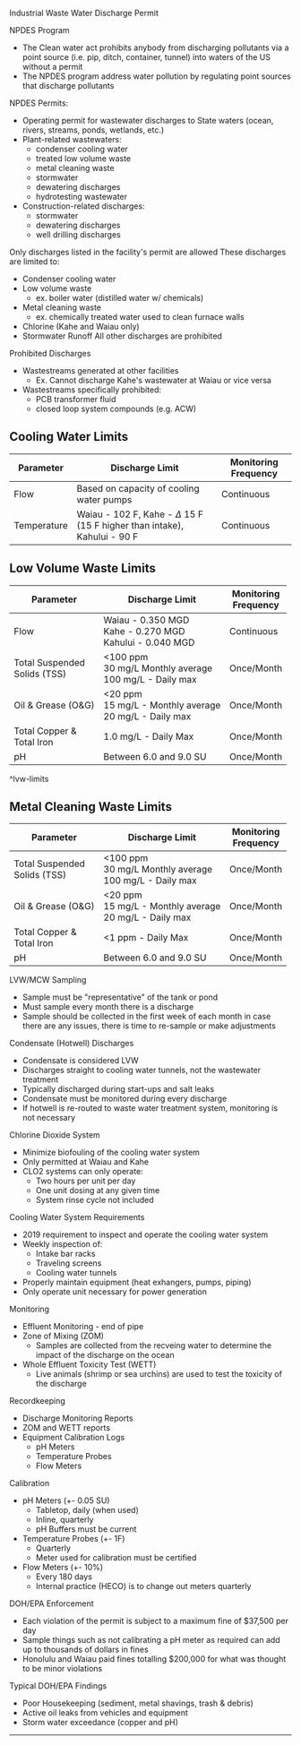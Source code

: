 Industrial Waste Water Discharge Permit

NPDES Program
-	The Clean water act prohibits anybody from discharging pollutants via a point source (i.e. pip, ditch, container, tunnel) into waters of the US without a permit
-	The NPDES program address water pollution by regulating point sources that discharge pollutants

NPDES Permits:
-	Operating permit for wastewater discharges to State waters (ocean, rivers, streams, ponds, wetlands, etc.)
-	Plant-related wastewaters:
	-	condenser cooling water
	-	treated low volume waste
	-	metal cleaning waste
	-	stormwater
	-	dewatering discharges
	-	hydrotesting wastewater
-	Construction-related discharges:
	-	stormwater
	-	dewatering discharges
	-	well drilling discharges

Only discharges listed in the facility's permit are allowed
These discharges are limited to:
-	Condenser cooling water
-	Low volume waste
	-	ex. boiler water (distilled water w/ chemicals)
-	Metal cleaning waste
	-	ex. chemically treated water used to clean furnace walls
-	Chlorine (Kahe and Waiau only)
-	Stormwater Runoff
All other discharges are prohibited

Prohibited Discharges
-	Wastestreams generated at other facilities
	-	Ex. Cannot discharge Kahe's wastewater at Waiau or vice versa
-	Wastestreams specifically prohibited:
	-	PCB transformer fluid
	-	closed loop system compounds (e.g. ACW)
	
## Cooling Water Limits

| Parameter   | Discharge Limit                                     | Monitoring Frequency |
| ----------- | --------------------------------------------------- | -------------------- |
| Flow        | Based on capacity of cooling water pumps            | Continuous           |
| Temperature | Waiau - 102 F, Kahe - $\Delta$ 15 F (15 F higher than intake), Kahului - 90 F | Continuous           |

## Low Volume Waste Limits

| Parameter                       | Discharge Limit                                                  | Monitoring<br>Frequency |
| ------------------------------- | ---------------------------------------------------------------- | ----------------------- |
| Flow                            | Waiau - 0.350 MGD <br> Kahe - 0.270 MGD <br> Kahului - 0.040 MGD | Continuous              |
| Total Suspended<br>Solids (TSS) | <100 ppm<br>30 mg/L Monthly average <br> 100 mg/L - Daily max                | Once/Month              |
| Oil & Grease (O&G)              | <20 ppm<br>15 mg/L - Monthly average <br> 20 mg/L - Daily max               | Once/Month              |
| Total Copper &<br>Total Iron    | 1.0 mg/L - Daily Max                                             | Once/Month              |
| pH                              | Between 6.0 and 9.0 SU                                           | Once/Month              |
^lvw-limits

## Metal Cleaning Waste Limits
| Parameter                       | Discharge Limit                                                  | Monitoring<br>Frequency |
| ------------------------------- | ---------------------------------------------------------------- | ----------------------- |
| Total Suspended<br>Solids (TSS) | <100 ppm<br>30 mg/L Monthly average <br> 100 mg/L - Daily max                | Once/Month              |
| Oil & Grease (O&G)              | <20 ppm<br>15 mg/L - Monthly average <br> 20 mg/L - Daily max               | Once/Month              |
| Total Copper &<br>Total Iron    | <1 ppm - Daily Max                                             | Once/Month              |
| pH                              | Between 6.0 and 9.0 SU                                           | Once/Month              |

LVW/MCW Sampling
-	Sample must be "representative" of the tank or pond
-	Must sample every month there is a discharge
-	Sample should be collected in the first week of each month in case there are any issues, there is time to re-sample or make adjustments

Condensate (Hotwell) Discharges
-	Condensate is considered LVW
-	Discharges straight to cooling water tunnels, not the wastewater treatment
-	Typically discharged during start-ups and salt leaks
-	Condensate must be monitored during every discharge
-	If hotwell is re-routed to waste water treatment system, monitoring is not necessary

Chlorine Dioxide System
-	Minimize biofouling of the cooling water system
-	Only permitted at Waiau and Kahe
-	CLO2 systems can only operate:
	-	Two hours per unit per day
	-	One unit dosing at any given time
	-	System rinse cycle not included

Cooling Water System Requirements
-	2019 requirement to inspect and operate the cooling water system
-	Weekly inspection of:
	-	Intake bar racks
	-	Traveling screens
	-	Cooling water tunnels
-	Properly maintain equipment (heat exhangers, pumps, piping)
-	Only operate unit necessary for power generation

Monitoring
-	Effluent Monitoring - end of pipe
-	Zone of Mixing (ZOM)
	-	Samples are collected from the recveing water to determine the impact of the discharge on the ocean
-	Whole Effluent Toxicity Test (WETT)
	-	Live animals (shrimp or sea urchins) are used to test the toxicity of the discharge
	
Recordkeeping
-	Discharge Monitoring Reports
-	ZOM and WETT reports
-	Equipment Calibration Logs
	-	pH Meters
	-	Temperature Probes
	-	Flow Meters
	
Calibration
-	pH Meters (+- 0.05 SU)
	-	Tabletop, daily (when used)
	-	Inline, quarterly
	-	pH Buffers must be current
-	Temperature Probes (+- 1F)
	-	Quarterly
	-	Meter used for calibration must be certified
-	Flow Meters (+- 10%)
	-	Every 180 days
	-	Internal practice (HECO) is to change out meters quarterly

DOH/EPA Enforcement
-	Each violation of the permit is subject to a maximum fine of $37,500 per day
-	Sample things such as not calibrating a pH meter as required can add up to thousands of dollars in fines
-	Honolulu and Waiau paid fines totalling $200,000 for what was thought to be minor violations

Typical DOH/EPA Findings
-	Poor Housekeeping (sediment, metal shavings, trash & debris)
-	Active oil leaks from vehicles and equipment
-	Storm water exceedance (copper and pH)

---